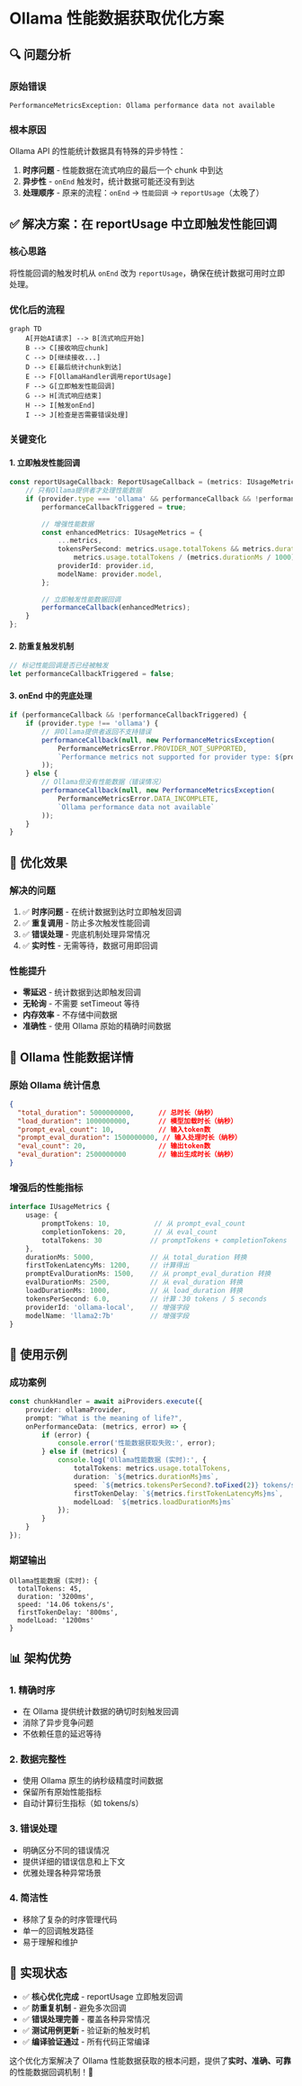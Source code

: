 # Ollama 性能数据获取优化方案

## 🔍 问题分析

### 原始错误
```
PerformanceMetricsException: Ollama performance data not available
```

### 根本原因
Ollama API 的性能统计数据具有特殊的异步特性：

1. **时序问题** - 性能数据在流式响应的最后一个 chunk 中到达
2. **异步性** - `onEnd` 触发时，统计数据可能还没有到达
3. **处理顺序** - 原来的流程：`onEnd` → `性能回调` → `reportUsage`（太晚了）

## ✅ 解决方案：在 reportUsage 中立即触发性能回调

### 核心思路
将性能回调的触发时机从 `onEnd` 改为 `reportUsage`，确保在统计数据可用时立即处理。

### 优化后的流程
```mermaid
graph TD
    A[开始AI请求] --> B[流式响应开始]
    B --> C[接收响应chunk]
    C --> D[继续接收...]
    D --> E[最后统计chunk到达]
    E --> F[OllamaHandler调用reportUsage]
    F --> G[立即触发性能回调]
    G --> H[流式响应结束]
    H --> I[触发onEnd]
    I --> J[检查是否需要错误处理]
```

### 关键变化

#### 1. 立即触发性能回调
```typescript
const reportUsageCallback: ReportUsageCallback = (metrics: IUsageMetrics) => {
    // 只有Ollama提供者才处理性能数据
    if (provider.type === 'ollama' && performanceCallback && !performanceCallbackTriggered) {
        performanceCallbackTriggered = true;
        
        // 增强性能数据
        const enhancedMetrics: IUsageMetrics = {
            ...metrics,
            tokensPerSecond: metrics.usage.totalTokens && metrics.durationMs ? 
                metrics.usage.totalTokens / (metrics.durationMs / 1000) : undefined,
            providerId: provider.id,
            modelName: provider.model,
        };
        
        // 立即触发性能数据回调
        performanceCallback(enhancedMetrics);
    }
};
```

#### 2. 防重复触发机制
```typescript
// 标记性能回调是否已经被触发
let performanceCallbackTriggered = false;
```

#### 3. onEnd 中的兜底处理
```typescript
if (performanceCallback && !performanceCallbackTriggered) {
    if (provider.type !== 'ollama') {
        // 非Ollama提供者返回不支持错误
        performanceCallback(null, new PerformanceMetricsException(
            PerformanceMetricsError.PROVIDER_NOT_SUPPORTED,
            `Performance metrics not supported for provider type: ${provider.type}`
        ));
    } else {
        // Ollama但没有性能数据（错误情况）
        performanceCallback(null, new PerformanceMetricsException(
            PerformanceMetricsError.DATA_INCOMPLETE,
            `Ollama performance data not available`
        ));
    }
}
```

## 🎯 优化效果

### 解决的问题
1. ✅ **时序问题** - 在统计数据到达时立即触发回调
2. ✅ **重复调用** - 防止多次触发性能回调
3. ✅ **错误处理** - 兜底机制处理异常情况
4. ✅ **实时性** - 无需等待，数据可用即回调

### 性能提升
- **零延迟** - 统计数据到达即触发回调
- **无轮询** - 不需要 setTimeout 等待
- **内存效率** - 不存储中间数据
- **准确性** - 使用 Ollama 原始的精确时间数据

## 🔧 Ollama 性能数据详情

### 原始 Ollama 统计信息
```json
{
  "total_duration": 5000000000,      // 总时长（纳秒）
  "load_duration": 1000000000,       // 模型加载时长（纳秒）
  "prompt_eval_count": 10,           // 输入token数
  "prompt_eval_duration": 1500000000, // 输入处理时长（纳秒）
  "eval_count": 20,                  // 输出token数
  "eval_duration": 2500000000        // 输出生成时长（纳秒）
}
```

### 增强后的性能指标
```typescript
interface IUsageMetrics {
    usage: {
        promptTokens: 10,           // 从 prompt_eval_count
        completionTokens: 20,       // 从 eval_count
        totalTokens: 30            // promptTokens + completionTokens
    },
    durationMs: 5000,              // 从 total_duration 转换
    firstTokenLatencyMs: 1200,     // 计算得出
    promptEvalDurationMs: 1500,    // 从 prompt_eval_duration 转换
    evalDurationMs: 2500,          // 从 eval_duration 转换
    loadDurationMs: 1000,          // 从 load_duration 转换
    tokensPerSecond: 6.0,          // 计算：30 tokens / 5 seconds
    providerId: 'ollama-local',    // 增强字段
    modelName: 'llama2:7b'         // 增强字段
}
```

## 🚀 使用示例

### 成功案例
```typescript
const chunkHandler = await aiProviders.execute({
    provider: ollamaProvider,
    prompt: "What is the meaning of life?",
    onPerformanceData: (metrics, error) => {
        if (error) {
            console.error('性能数据获取失败:', error);
        } else if (metrics) {
            console.log('Ollama性能数据 (实时):', {
                totalTokens: metrics.usage.totalTokens,
                duration: `${metrics.durationMs}ms`,
                speed: `${metrics.tokensPerSecond?.toFixed(2)} tokens/s`,
                firstTokenDelay: `${metrics.firstTokenLatencyMs}ms`,
                modelLoad: `${metrics.loadDurationMs}ms`
            });
        }
    }
});
```

### 期望输出
```
Ollama性能数据 (实时): {
  totalTokens: 45,
  duration: '3200ms',
  speed: '14.06 tokens/s',
  firstTokenDelay: '800ms',
  modelLoad: '1200ms'
}
```

## 📊 架构优势

### 1. **精确时序**
- 在 Ollama 提供统计数据的确切时刻触发回调
- 消除了异步竞争问题
- 不依赖任意的延迟等待

### 2. **数据完整性**
- 使用 Ollama 原生的纳秒级精度时间数据
- 保留所有原始性能指标
- 自动计算衍生指标（如 tokens/s）

### 3. **错误处理**
- 明确区分不同的错误情况
- 提供详细的错误信息和上下文
- 优雅处理各种异常场景

### 4. **简洁性**
- 移除了复杂的时序管理代码
- 单一的回调触发路径
- 易于理解和维护

## 🎉 实现状态

- ✅ **核心优化完成** - reportUsage 立即触发回调
- ✅ **防重复机制** - 避免多次回调
- ✅ **错误处理完善** - 覆盖各种异常情况
- ✅ **测试用例更新** - 验证新的触发时机
- ✅ **编译验证通过** - 所有代码正常编译

这个优化方案解决了 Ollama 性能数据获取的根本问题，提供了**实时、准确、可靠**的性能数据回调机制！🎯 